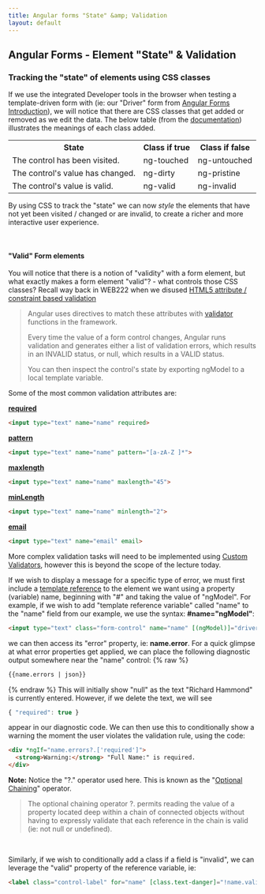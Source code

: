 ```yaml
---
title: Angular forms "State" &amp; Validation
layout: default
---
```


## Angular Forms - Element "State" &amp; Validation

### Tracking the "state" of elements using CSS classes

If we use the integrated Developer tools in the browser when testing a template-driven form with  (ie: our "Driver" form from [Angular Forms Introduction](angular-forms-intro)), we will notice that there are CSS classes that get added or removed as we edit the data.  The below table (from the [documentation](https://angular.io/guide/forms#track-control-state-and-validity-with-ngmodel)) illustrates the meanings of each class added.

<table>
<tbody>
<tr>
<th>State</th>
<th>Class if true</th>
<th>Class if false</th>
</tr>
<tr>
<td>The control has been visited.</td>
<td>ng-touched</td>
<td>ng-untouched</td>
</tr>
<tr>
<td>The control's value has changed.</td>
<td>ng-dirty</td>
<td>ng-pristine</td>
</tr>
<tr>
<td>The control's value is valid.</td>
<td>ng-valid</td>
<td>ng-invalid</td>
</tr>
</tbody>
</table>

By using CSS to track the "state" we can now *style* the elements that have not yet been visited / changed or are invalid,  to create a richer and more interactive user experience.

<br>

#### "Valid" Form elements

You will notice that there is a notion of "validity" with a form element, but what exactly makes a form element "valid"? - what controls those CSS classes?  Recall way back in WEB222 when we disused [HTML5 attribute / constraint based validation](https://developer.mozilla.org/en-US/docs/Web/Guide/HTML/HTML5/Constraint_validation) 

> Angular uses directives to match these attributes with [validator](https://angular.io/api/forms/Validators) functions in the framework.
> 
> Every time the value of a form control changes, Angular runs validation and generates either a list of validation errors, which results in an INVALID status, or null, which results in a VALID status.
> 
> You can then inspect the control's state by exporting ngModel to a local template variable.

Some of the most common validation attributes are:

**[required](https://angular.io/api/forms/RequiredValidator)**
```html
<input type="text" name="name" required>
```
**[pattern](https://angular.io/api/forms/PatternValidator)**
```html
<input type="text" name="name" pattern="[a-zA-Z ]*">
```
**[maxlength](https://angular.io/api/forms/MaxLengthValidator)**
```html
<input type="text" name="name" maxlength="45">
```
**[minLength](https://angular.io/api/forms/MinLengthValidator)**
```html
<input type="text" name="name" minlength="2">
```
**[email](https://angular.io/api/forms/EmailValidator)**
```html
<input type="text" name="email" email>
```

More complex validation tasks will need to be implemented using [Custom Validators](https://angular.io/guide/form-validation#custom-validators), however this is beyond the scope of the lecture today.

If we wish to display a message for a specific type of error, we must first include a [template reference](https://angular.io/guide/template-reference-variables) to the element we want using a property (variable) name, beginning with "#" and taking the value of "ngModel".  For example, if we wish to add "template reference variable" called "name" to the "name" field from our example, we use the syntax: **#name="ngModel"**:

```html
<input type="text" class="form-control" name="name" [(ngModel)]="driverData.name" required autofocus #name="ngModel">
```
we can then access its "error" property, ie: **name.error**.  For a quick glimpse at what error properties get applied, we can place the following diagnostic output somewhere near the "name" control:
{% raw %}
```html
{{name.errors | json}}
```
{% endraw %}
This will initially show "null" as the text "Richard Hammond" is currently entered.  However, if we delete the text, we will see 

```js
{ "required": true } 
```

appear in our diagnostic code.  We can then use this to conditionally show a warning the moment the user violates the validation rule, using the code:

```html
<div *ngIf="name.errors?.['required']">
  <strong>Warning:</strong> "Full Name:" is required.
</div>
```

**Note:** Notice the "?." operator used here.  This is known as the "[Optional Chaining](https://developer.mozilla.org/en-US/docs/Web/JavaScript/Reference/Operators/Optional_chaining)" operator.  

> The optional chaining operator ?. permits reading the value of a property located deep within a chain of connected objects without having to expressly validate that each reference in the chain is valid (ie: not null or undefined).

<br>

Similarly, if we wish to conditionally add a class if a field is "invalid", we can leverage the "valid" property of the reference variable, ie:

```html
<label class="control-label" for="name" [class.text-danger]="!name.valid">Full Name:</label>
```

<br>